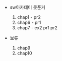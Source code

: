 * sw아카데미 못푼거
    1. chap1 - pr2
    2. chap6 - pr1
    3. chap7 - ex2 pr1 pr2

* 보류
    1. chap9
    2. chap10